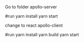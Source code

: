 Go to folder apollo-server

#run 
yarn install
yarn start

change to react apollo-client

#run
yarn install 
yarn build
yarn start